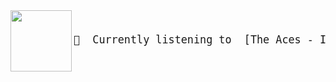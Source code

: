 <img align="left" width="98" height="98" src="https:&#x2F;&#x2F;lastfm.freetls.fastly.net&#x2F;i&#x2F;u&#x2F;174s&#x2F;849eb78d8f7a3beabe3cb40150012317.jpg">
<big><pre>
</br>🎵  Currently listening to  [The Aces - I Can Break Your Heart Too](https://www.youtube.com/results?search_query=The+Aces+I+Can+Break+Your+Heart+Too)</br>
</pre></big>

